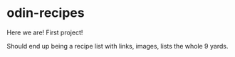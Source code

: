 # odin-recipes
Here we are! First project!

Should end up being a recipe list with links, images, lists
the whole 9 yards.